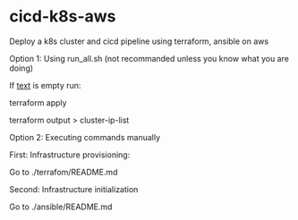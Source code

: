 # cicd-k8s-aws
Deploy a k8s cluster and cicd pipeline using terraform, ansible on aws


Option 1:
Using run_all.sh (not recommanded unless you know what you are doing)

If [text](cluster-ip-list) is empty run:

terraform apply

terraform output > cluster-ip-list

Option 2:
Executing commands manually 

First: Infrastructure provisioning:

Go to ./terrafom/README.md

Second: Infrastructure initialization

Go to ./ansible/README.md

